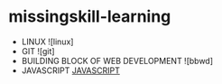 # missingskill-learning
* LINUX ![linux]
* GIT ![git]
* BUILDING BLOCK OF WEB DEVELOPMENT ![bbwd]
* JAVASCRIPT [JAVASCRIPT](javascript.md)

